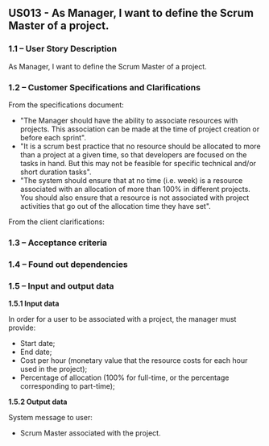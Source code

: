 ## **US013 - As Manager, I want to define the Scrum Master of a project.**

### **1.1 – User Story Description**

As Manager, I want to define the Scrum Master of a project.

### **1.2 – Customer Specifications and Clarifications**

From the specifications document:
- "The Manager should have the ability to associate resources with projects. This association can be made at the time of project creation or before each sprint".
- "It is a scrum best practice that no resource should be allocated to more than a project at a given time, so that developers are focused on the tasks in hand. But this may not be feasible for specific technical and/or short duration tasks".
- "The system should ensure that at no time (i.e. week) is a resource associated with an allocation of more than 100% in different projects. You should also ensure that a resource is not associated with project activities that go out of the allocation time they have set".

From the client clarifications:


### **1.3 – Acceptance criteria**

### **1.4 – Found out dependencies**

### **1.5 – Input and output data**

**1.5.1 Input data**

In order for a user to be associated with a project, the manager must provide:

- Start date;
- End date;
- Cost per hour (monetary value that the resource costs for each hour used in the project);
- Percentage of allocation (100% for full-time, or the percentage corresponding to part-time);

**1.5.2 Output data**

System message to user:

- Scrum Master associated with the project.



